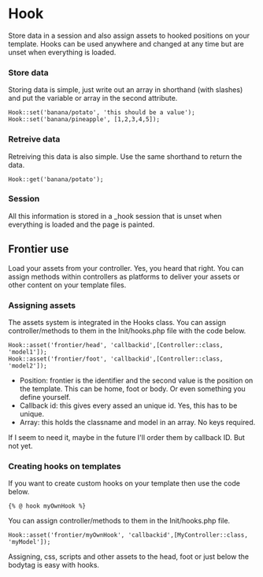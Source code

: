 # Hook

Store data in a session and also assign assets to hooked positions on your template. Hooks can be used anywhere and changed at any time but are unset when everything is loaded.

### Store data

Storing data is simple, just write out an array in shorthand (with slashes) and put the variable or array in the second attribute.

```
Hook::set('banana/potato', 'this should be a value');
Hook::set('banana/pineapple', [1,2,3,4,5]);
```

### Retreive data

Retreiving this data is also simple. Use the same shorthand to return the data.

```
Hook::get('banana/potato');
```

### Session

All this information is stored in a _hook session that is unset when everything is loaded and the page is painted.

## Frontier use

Load your assets from your controller. Yes, you heard that right. You can assign methods within controllers as platforms to deliver your assets or other content on your template files.

### Assigning assets

The assets system is integrated in the Hooks class.
You can assign controller/methods to them in the Init/hooks.php file with the code below.

```
Hook::asset('frontier/head', 'callbackid',[Controller::class, 'model1']);
Hook::asset('frontier/foot', 'callbackid',[Controller::class, 'model2']);
```

- Position: frontier is the identifier and the second value is the position on the template. This can be home, foot or body. Or even something you define yourself.
- Callback id: this gives every assed an unique id. Yes, this has to be unique. 
- Array: this holds the classname and model in an array. No keys required.

If I seem to need it, maybe in the future I'll order them by callback ID. But not yet.

### Creating hooks on templates

If you want to create custom hooks on your template then use the code below.

```
{% @ hook myOwnHook %}
```

You can assign controller/methods to them in the Init/hooks.php file.

```
Hook::asset('frontier/myOwnHook', 'callbackid',[MyController::class, 'myModel']);
```

Assigning, css, scripts and other assets to the head, foot or just below the bodytag is easy with hooks.

